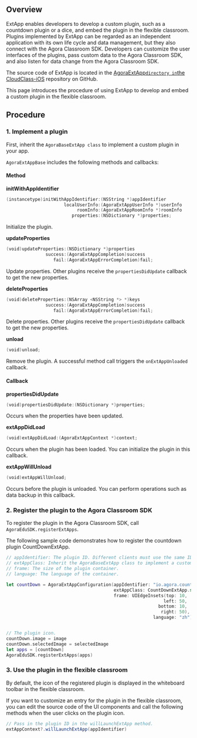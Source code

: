 ## Overview

ExtApp enables developers to develop a custom plugin, such as a countdown plugin or a dice, and embed the plugin in the flexible classroom. Plugins implemented by ExtApp can be regarded as an independent application with its own life cycle and data management, but they also connect with the Agora Classroom SDK. Developers can customize the user interfaces of the plugins, pass custom data to the Agora Classroom SDK, and also listen for data change from the Agora Classroom SDK. 

The source code of ExtApp is located in the [AgoraExtApp` directory in `the CloudClass-iOS](https://github.com/AgoraIO-Community/CloudClass-iOS) repository on GitHub.

This page introduces the procedure of using ExtApp to develop and embed a custom plugin in the flexible classroom.

## Procedure

### 1. Implement a plugin

First, inherit the `AgoraBaseExtApp class` to implement a custom plugin in your app.

`AgoraExtAppBase` includes the following methods and callbacks:

#### Method

**initWithAppIdentifier**

```swift
(instancetype)initWithAppIdentifier:(NSString *)appIdentifier
                      localUserInfo:(AgoraExtAppUserInfo *)userInfo
                           roomInfo:(AgoraExtAppRoomInfo *)roomInfo
                         properties:(NSDictionary *)properties;
```

Initialize the plugin.

**updateProperties**

```swift
(void)updateProperties:(NSDictionary *)properties
               success:(AgoraExtAppCompletion)success
                  fail:(AgoraExtAppErrorCompletion)fail;
```

Update properties. Other plugins receive the `propertiesDidUpdate` callback to get the new properties.

**deleteProperties**

```swift
(void)deleteProperties:(NSArray <NSString *> *)keys
               success:(AgoraExtAppCompletion)success
                  fail:(AgoraExtAppErrorCompletion)fail;
```

Delete properties. Other plugins receive the `propertiesDidUpdate` callback to get the new properties.

**unload**

```swift
(void)unload;
```

Remove the plugin. A successful method call triggers the `onExtAppUnloaded` callback.

#### Callback

**propertiesDidUpdate**

```swift
(void)propertiesDidUpdate:(NSDictionary *)properties;
```

Occurs when the properties have been updated.

**extAppDidLoad**

```swift
(void)extAppDidLoad:(AgoraExtAppContext *)context;
```

Occurs when the plugin has been loaded. You can initialize the plugin in this callback.

**extAppWillUnload**

```swift
(void)extAppWillUnload;
```

Occurs before the plugin is unloaded. You can perform operations such as data backup in this callback.

### 2. Register the plugin to the Agora Classroom SDK

To register the plugin in the Agora Classroom SDK, call `AgoraEduSDK.registerExtApps`.

The following sample code demonstrates how to register the countdown plugin CountDownExtApp.

```swift
// appIdentifier: The plugin ID. Different clients must use the same ID for the same plugin. 
// extAppClass: Inherit the AgoraBaseExtApp class to implement a custom plugin. 
// frame: The size of the plugin container. 
// language: The language of the container.

let countDown = AgoraExtAppConfiguration(appIdentifier: "io.agora.countdown",
                                         extAppClass: CountDownExtApp.self,
                                         frame: UIEdgeInsets(top: 10,
                                                            left: 50,
                                                          bottom: 10,
                                                           right: 50),
                                                        language: "zh")


// The plugin icon. 
countDown.image = image
countDown.selectedImage = selectedImage
let apps = [countDown]
AgoraEduSDK.registerExtApps(apps)
```

### 3. Use the plugin in the flexible classroom

By default, the icon of the registered plugin is displayed in the whiteboard toolbar in the flexible classroom.

If you want to customize an entry for the plugin in the flexible classroom, you can edit the source code of the UI components and call the following methods when the user clicks on the plugin icon.

```java
// Pass in the plugin ID in the willLaunchExtApp method. 
extAppContext?.willLaunchExtApp(appIdentifier)
```
